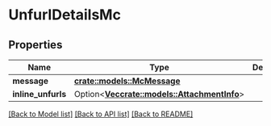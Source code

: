 # UnfurlDetailsMc

## Properties

Name | Type | Description | Notes
------------ | ------------- | ------------- | -------------
**message** | [**crate::models::McMessage**](MCMessage.md) |  | 
**inline_unfurls** | Option<[**Vec<crate::models::AttachmentInfo>**](AttachmentInfo.md)> |  | [optional]

[[Back to Model list]](../README.md#documentation-for-models) [[Back to API list]](../README.md#documentation-for-api-endpoints) [[Back to README]](../README.md)


